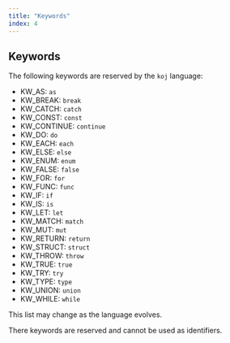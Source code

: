 ```yaml
---
title: "Keywords"
index: 4
---
```


## Keywords

The following keywords are reserved by the `koj` language:

- KW_AS: `as`
- KW_BREAK: `break`
- KW_CATCH: `catch`
- KW_CONST: `const`
- KW_CONTINUE: `continue`
- KW_DO: `do`
- KW_EACH: `each`
- KW_ELSE: `else`
- KW_ENUM: `enum`
- KW_FALSE: `false`
- KW_FOR: `for`
- KW_FUNC: `func`
- KW_IF: `if`
- KW_IS: `is`
- KW_LET: `let`
- KW_MATCH: `match`
- KW_MUT: `mut`
- KW_RETURN: `return`
- KW_STRUCT: `struct`
- KW_THROW: `throw`
- KW_TRUE: `true`
- KW_TRY: `try`
- KW_TYPE: `type`
- KW_UNION: `union`
- KW_WHILE: `while`

This list may change as the language evolves.

There keywords are reserved and cannot be used as identifiers.
